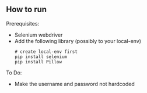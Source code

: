 ## How to run

Prerequisites:
* Selenium webdriver
* Add the following library (possibly to your local-env)
  ```
  # create local-env first
  pip install selenium
  pip install Pillow
  ```

To Do:
* Make the username and password not hardcoded